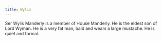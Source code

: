 ```yaml
---
title: Wylis
---
```


Ser Wylis Manderly is a member of House Manderly. He is the eldest son of Lord Wyman. He is a very fat man, bald and wears a large mustache. He is quiet and formal. 


